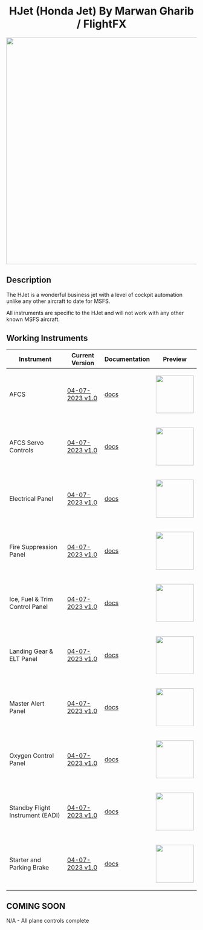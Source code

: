 <!-- PROJECT LOGO -->
<p align="center">
  <h1 align="center">HJet (Honda Jet) By Marwan Gharib / FlightFX</h1>
</p>


<p align="center"><img src="https://user-images.githubusercontent.com/75218511/230662957-ba29a908-cb87-4464-9027-71dcf224daaa.png" width="600"/></p>

## Description
<p>The HJet is a wonderful business jet with a level of cockpit automation unlike any other aircraft to date for MSFS. </p>

<p>All instruments are specific to the HJet and will not work with any other known MSFS aircraft. </p>


<!-- ABOUT THE PROJECT -->
## Working Instruments

Instrument | Current Version | Documentation | Preview
-------------|-----------------|--------------|--------------
AFCS | [04-07-2023 v1.0](https://github.com/Simstrumentation/Air-Manager/blob/main/Instruments/HJet/AFCS/HJet%20(MG%20FlightFX)%20-%20AFCS.siffraw=true) | [docs](https://github.com/Simstrumentation/Air-Manager/tree/main/Instruments/HJet/AFCS) | <p align="center"><img src="https://github.com/Simstrumentation/Air-Manager/blob/main/Instruments/HJet/AFCS/aa18f801-f3a1-4368-30a6-6f7b91f7af3b/preview.png?raw=true" width="100"> </p>
AFCS Servo Controls | [04-07-2023 v1.0](https://github.com/Simstrumentation/Air-Manager/blob/main/Instruments/HJet/AFCS/HJet%20(MG%20FlightFX)%20-%20AFCS.siff?raw=true) | [docs](https://github.com/Simstrumentation/Air-Manager/tree/main/Instruments/HJet/AFCS_Servo) | <p align="center"><img src="https://github.com/Simstrumentation/Air-Manager/blob/main/Instruments/HJet/AFCS_Servo/710cb912-d513-447a-1ea8-efe930b89b2c/preview.png?raw=true" width="100"> </p>
Electrical Panel | [04-07-2023 v1.0](https://github.com/Simstrumentation/Air-Manager/blob/main/Instruments/HJet/Electrical_Panel/HJet%20(MG%20FlightFX)%20-%20Electrical%20Switch%20Panel.siff?raw=true) | [docs](https://github.com/Simstrumentation/Air-Manager/tree/main/Instruments/HJet/Electrical_Panel) | <p align="center"><img src="https://github.com/Simstrumentation/Air-Manager/blob/main/Instruments/HJet/Electrical_Panel/65342c16-d1ee-4740-14f9-caf4b5683be5/preview.png?raw=true" width="100"> </p>
Fire Suppression Panel | [04-07-2023 v1.0](https://github.com/Simstrumentation/Air-Manager/blob/main/Instruments/HJet/Fire_Suppression/HJet%20(MG%20FlightFX)%20-%20Fire%20Suppression.siff?raw=true) | [docs](https://github.com/Simstrumentation/Air-Manager/tree/main/Instruments/HJet/Fire_Suppression) | <p align="center"><img src="https://github.com/Simstrumentation/Air-Manager/blob/main/Instruments/HJet/Fire_Suppression/ea1be16a-2db3-4d03-3868-5df74bfb13f8/preview.png?raw=true" width="100"> </p>
Ice, Fuel & Trim Control Panel | [04-07-2023 v1.0](https://github.com/Simstrumentation/Air-Manager/blob/main/Instruments/HJet/Ice_fuel_trim/HJet%20(MG%20FlightFX)%20-%20Ice%2C%20Fuel%20and%20Trim%20Panel.siff?raw=true) | [docs](https://github.com/Simstrumentation/Air-Manager/tree/main/Instruments/HJet/Ice_fuel_trim) | <p align="center"><img src="https://github.com/Simstrumentation/Air-Manager/blob/main/Instruments/HJet/Ice_fuel_trim/3143e7b0-a2fc-4caf-a5bc-0d9e180102fe/preview.png?raw=true?raw=true" width="100"> </p>
Landing Gear & ELT Panel | [04-07-2023 v1.0](https://github.com/Simstrumentation/Air-Manager/blob/main/Instruments/HJet/Landing_gear_and_ELT/HJet%20(MG%20FlightFX)%20-%20Landing%20Gear%20and%20ELT.siff?raw=true) | [docs](https://github.com/Simstrumentation/Air-Manager/tree/main/Instruments/HJet/Landing_gear_and_ELT) | <p align="center"><img src="https://github.com/Simstrumentation/Air-Manager/blob/main/Instruments/HJet/Landing_gear_and_ELT/0fc708d2-366f-404d-b04e-49e0318199f6/preview.png?raw=true" width="100"> </p>
Master Alert Panel | [04-07-2023 v1.0](https://github.com/Simstrumentation/Air-Manager/blob/main/Instruments/HJet/Master_alert/HJet%20(MG%20FlightFX)%20-%20Master%20Alert%20Panel.siff?raw=true) | [docs](https://github.com/Simstrumentation/Air-Manager/tree/main/Instruments/HJet/Master_alert) | <p align="center"><img src="https://github.com/Simstrumentation/Air-Manager/blob/main/Instruments/HJet/Master_alert/69a99cbb-4d79-4941-30e2-ead4cb786c35/preview.png?raw=true" width="100"> </p>
Oxygen Control Panel | [04-07-2023 v1.0](https://github.com/Simstrumentation/Air-Manager/blob/main/Instruments/HJet/Oxygen/HJet%20(MG%20FlightFX)%20-%20Oxygen%20Controls.siff?raw=true) | [docs](https://github.com/Simstrumentation/Air-Manager/tree/main/Instruments/HJet/Oxygen) | <p align="center"><img src="https://github.com/Simstrumentation/Air-Manager/blob/main/Instruments/HJet/Oxygen/5b59884a-4978-40f1-a212-b6236fd52b1e/preview.png?raw=true" width="100"> </p>
Standby Flight Instrument (EADI) | [04-07-2023 v1.0](https://github.com/Simstrumentation/Air-Manager/blob/main/Instruments/HJet/Standy_flight_instrument/HJet%20(MG%20FlightFX)%20-%20Standby%20Flight%20Instrument%20Bezel%20Overlay.siff?raw=true) | [docs](https://github.com/Simstrumentation/Air-Manager/tree/main/Instruments/HJet/Standy_flight_instrument) | <p align="center"><img src="https://github.com/Simstrumentation/Air-Manager/blob/main/Instruments/HJet/Standy_flight_instrument/1c96e601-c926-441f-9233-092e3959715c/preview.png?raw=true" width="100"> </p>
Starter and Parking Brake | [04-07-2023 v1.0](https://github.com/Simstrumentation/Air-Manager/blob/main/Instruments/HJet/Starter/HJet%20(MG%20FlightFX)%20-%20Starter%20and%20Parking%20Brake.siff?raw=true) | [docs](https://github.com/Simstrumentation/Air-Manager/tree/main/Instruments/HJet/Starter) | <p align="center"><img src="https://github.com/Simstrumentation/Air-Manager/blob/main/Instruments/HJet/Starter/a1983c5b-9d84-4ba8-3e4f-50e5e7ea19a6/preview.png?raw=true" width="100"> </p>

## COMING SOON
N/A - All plane controls complete










